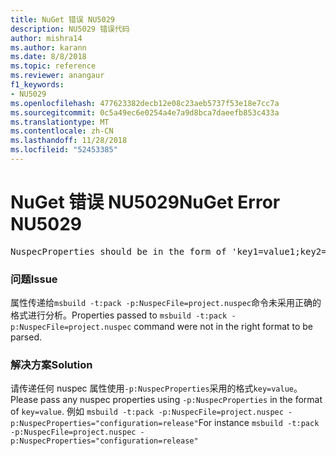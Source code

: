 ```yaml
---
title: NuGet 错误 NU5029
description: NU5029 错误代码
author: mishra14
ms.author: karann
ms.date: 8/8/2018
ms.topic: reference
ms.reviewer: anangaur
f1_keywords:
- NU5029
ms.openlocfilehash: 477623382decb12e08c23aeb5737f53e18e7cc7a
ms.sourcegitcommit: 0c5a49ec6e0254a4e7a9d8bca7daeefb853c433a
ms.translationtype: MT
ms.contentlocale: zh-CN
ms.lasthandoff: 11/28/2018
ms.locfileid: "52453385"
---
```

# <a name="nuget-error-nu5029"></a><span data-ttu-id="74d28-103">NuGet 错误 NU5029</span><span class="sxs-lookup"><span data-stu-id="74d28-103">NuGet Error NU5029</span></span>
<pre>NuspecProperties should be in the form of 'key1=value1;key2=value2'.</pre>

### <a name="issue"></a><span data-ttu-id="74d28-104">问题</span><span class="sxs-lookup"><span data-stu-id="74d28-104">Issue</span></span>

<span data-ttu-id="74d28-105">属性传递给`msbuild -t:pack -p:NuspecFile=project.nuspec`命令未采用正确的格式进行分析。</span><span class="sxs-lookup"><span data-stu-id="74d28-105">Properties passed to `msbuild -t:pack -p:NuspecFile=project.nuspec` command were not in the right format to be parsed.</span></span>


### <a name="solution"></a><span data-ttu-id="74d28-106">解决方案</span><span class="sxs-lookup"><span data-stu-id="74d28-106">Solution</span></span>

<span data-ttu-id="74d28-107">请传递任何 nuspec 属性使用`-p:NuspecProperties`采用的格式`key=value`。</span><span class="sxs-lookup"><span data-stu-id="74d28-107">Please pass any nuspec properties using `-p:NuspecProperties` in the format of `key=value`.</span></span> <span data-ttu-id="74d28-108">例如 `msbuild -t:pack -p:NuspecFile=project.nuspec -p:NuspecProperties="configuration=release"`</span><span class="sxs-lookup"><span data-stu-id="74d28-108">For instance `msbuild -t:pack -p:NuspecFile=project.nuspec -p:NuspecProperties="configuration=release"`</span></span>

